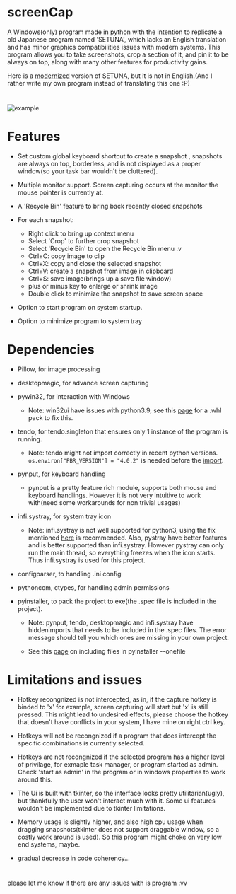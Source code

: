 # screenCap

A Windows(only) program made in python with the intention to replicate a old Japanese program named 'SETUNA', which lacks an English translation and has minor graphics compatibilities issues with modern systems. This program allows you to take screenshots, crop a section of it, and pin it to be always on top, along with many other features for productivity gains.

Here is a [modernized](https://github.com/tylearymf/SETUNA2) version of SETUNA, but it is not in English.(And I rather write my own program instead of translating this one :P)

#
![example](https://i.imgur.com/3e8YwWm.png)


# Features
* Set custom global keyboard shortcut to create a snapshot , snapshots are always on top, borderless, and is not displayed as a proper window(so your task bar wouldn't be cluttered).

* Multiple monitor support. Screen capturing occurs at the monitor the mouse pointer is currently at.

* A 'Recycle Bin' feature to bring back recently closed snapshots

* For each snapshot:
  * Right click to bring up context menu
  * Select 'Crop' to further crop snapshot
  * Select 'Recycle Bin' to open the Recycle Bin menu :v
  * Ctrl+C: copy image to clip
  * Ctrl+X: copy and close the selected snapshot
  * Ctrl+V: create a snapshot from image in clipboard
  * Ctrl+S: save image(brings up a save file window)
  * plus or minus key to enlarge or shrink image
  * Double click to minimize the snapshot to save screen space

* Option to start program on system startup.

* Option to minimize program to system tray

# Dependencies

* Pillow, for image processing
* desktopmagic, for advance screen capturing
* pywin32, for interaction with Windows
  * Note: win32ui have issues with python3.9, see this [page](https://github.com/mhammond/pywin32/issues/1593) for a .whl pack to fix this.

* tendo, for tendo.singleton that ensures only 1 instance of the program is running.
  * Note: tendo might not import correctly in recent python versions. ```os.environ["PBR_VERSION"] = "4.0.2"``` is needed before the [import](https://blog.csdn.net/wzh200x/article/details/111185209). 

* pynput, for keyboard handling
  * pynput is a pretty feature rich module, supports both mouse and keyboard handlings. However it is not very intuitive to work with(need some workarounds for non trivial usages)
* infi.systray, for system tray icon
  * Note: infi.systray is not well supported for python3, using the fix mentioned [here](https://github.com/Infinidat/infi.systray/issues/32) is recommended. Also, pystray have better features and is better supported than infi.systray. However pystray can only run the main thread, so everything freezes when the icon starts. Thus infi.systray is used for this project.

* configparser, to handling .ini config

* pythoncom, ctypes, for handling admin permissions

* pyinstaller, to pack the project to exe(the .spec file is included in the project).
  * Note: pynput, tendo, desktopmagic and infi.systray have hiddenimports that needs to be included in the .spec files. The error message should tell you which ones are missing in your own project.

  * See this [page](https://stackoverflow.com/questions/51264169/pyinstaller-add-folder-with-images-in-exe-file
) on including files in pyinstaller --onefile




# Limitations and issues
* Hotkey recongnized is not intercepted, as in, if the capture hotkey is binded to 'x' for example, screen capturing will start but 'x' is still pressed. This might lead to undesired effects, please choose the hotkey that doesn't have conflicts in your system, I have mine on right ctrl key.

* Hotkeys will not be recongnized if a program that does intercept the specific combinations is currently selected.

* Hotkeys are not recongnized if the selected program has a higher level of privilage, for exmaple task manager, or program started as admin. Check 'start as admin' in the program or in windows properties to work around this.

* The Ui is built with tkinter, so the interface looks pretty utilitarian(ugly), but thankfully the user won't interact much with it. Some ui features wouldn't be implemented due to tkinter limitations.

* Memory usage is slightly higher, and also high cpu usage when dragging snapshots(tkinter does not support draggable window, so a costly work around is used). So this program might choke on very low end systems, maybe.

* gradual decrease in code coherency...

#
please let me know if there are any issues with is program :vv

